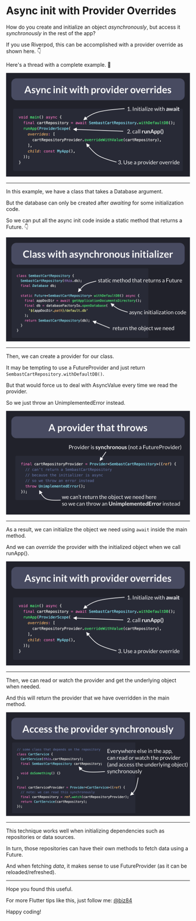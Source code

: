 # Async init with Provider Overrides

How do you create and initialize an object *asynchronously*, but access it *synchronously* in the rest of the app?

If you use Riverpod, this can be accomplished with a provider override as shown here. 👇

Here's a thread with a complete example. 🧵

![](056.1-provider-overrides.png)

---


In this example, we have a class that takes a Database argument.

But the database can only be created after *awaiting* for some initialization code.

So we can put all the async init code inside a static method that returns a Future. 👇

![](056.2-class-async-initializer.png)

---


Then, we can create a provider for our class.

It may be tempting to use a FutureProvider and just return `SembastCartRepository.withDefaultDB()`.

But that would force us to deal with AsyncValue every time we read the provider.

So we just throw an UnimplementedError instead.

![](056.3-provider-throw-error.png)

---

As a result, we can initialize the object we need using `await` inside the main method.

And we can *override* the provider with the initialized object when we call runApp().

![](056.1-provider-overrides.png)

---

Then, we can read or watch the provider and get the underlying object when needed.

And this will return the provider that we have overridden in the main method.

![](056.4-provider-sync.png)

---

This technique works well when initializing dependencies such as repositories or data sources.

In turn, those repositories can have their own methods to fetch data using a Future.

And when fetching *data*, it makes sense to use FutureProvider (as it can be reloaded/refreshed).

---

Hope you found this useful.

For more Flutter tips like this, just follow me: [@biz84](https://twitter.com/biz84)

Happy coding!

